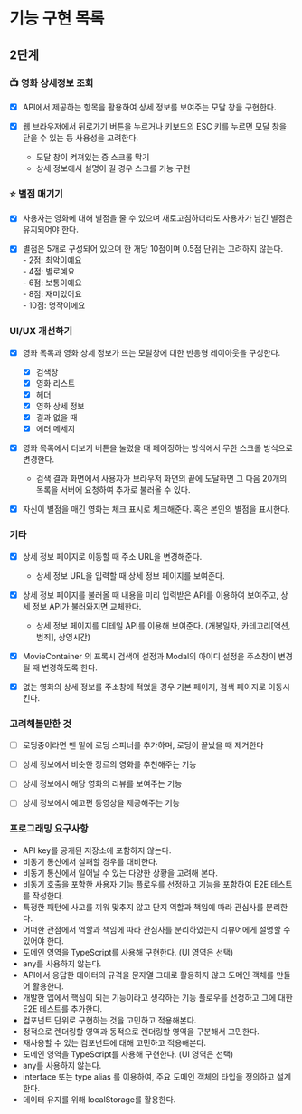 # 기능 구현 목록

## 2단계

### 📺 영화 상세정보 조회

- [x] API에서 제공하는 항목을 활용하여 상세 정보를 보여주는 모달 창을 구현한다.

- [x] 웹 브라우저에서 뒤로가기 버튼을 누르거나 키보드의 ESC 키를 누르면 모달 창을 닫을 수 있는 등 사용성을 고려한다.
  - 모달 창이 켜져있는 중 스크롤 막기
  - 상세 정보에서 설명이 길 경우 스크롤 기능 구현

### ⭐️ 별점 매기기

- [x] 사용자는 영화에 대해 별점을 줄 수 있으며 새로고침하더라도 사용자가 남긴 별점은 유지되어야 한다.

- [x] 별점은 5개로 구성되어 있으며 한 개당 10점이며 0.5점 단위는 고려하지 않는다.  
       - 2점: 최악이예요  
       - 4점: 별로예요  
       - 6점: 보통이에요  
       - 8점: 재미있어요  
       - 10점: 명작이에요

### UI/UX 개선하기

- [x] 영화 목록과 영화 상세 정보가 뜨는 모달창에 대한 반응형 레이아웃을 구성한다.

  - [x] 검색창
  - [x] 영화 리스트
  - [x] 헤더
  - [x] 영화 상세 정보
  - [x] 결과 없을 때
  - [x] 에러 메세지

- [x] 영화 목록에서 더보기 버튼을 눌렀을 때 페이징하는 방식에서 무한 스크롤 방식으로 변경한다.

  - 검색 결과 화면에서 사용자가 브라우저 화면의 끝에 도달하면 그 다음 20개의 목록을 서버에 요청하여 추가로 불러올 수 있다.

- [x] 자신이 별점을 매긴 영화는 체크 표시로 체크해준다. 혹은 본인의 별점을 표시한다.

### 기타

- [x] 상세 정보 페이지로 이동할 때 주소 URL을 변경해준다.

  - 상세 정보 URL을 입력할 때 상세 정보 페이지를 보여준다.

- [x] 상세 정보 페이지를 불러올 때 내용을 미리 입력받은 API를 이용하여 보여주고, 상세 정보 API가 불러와지면 교체한다.

  - 상세 정보 페이지를 디테일 API를 이용해 보여준다. (개봉일자, 카테고리[액션, 범죄], 상영시간)

- [x] MovieContainer 의 프록시 검색어 설정과 Modal의 아이디 설정을 주소창이 변경될 때 변경하도록 한다.
- [x] 없는 영화의 상세 정보를 주소창에 적었을 경우 기본 페이지, 검색 페이지로 이동시킨다.

### 고려해볼만한 것

- [ ] 로딩중이라면 맨 밑에 로딩 스피너를 추가하며, 로딩이 끝났을 때 제거한다

- [ ] 상세 정보에서 비슷한 장르의 영화를 추천해주는 기능
- [ ] 상세 정보에서 해당 영화의 리뷰를 보여주는 기능
- [ ] 상세 정보에서 예고편 동영상을 제공해주는 기능

### 프로그래밍 요구사항

- API key를 공개된 저장소에 포함하지 않는다.
- 비동기 통신에서 실패할 경우를 대비한다.
- 비동기 통신에서 일어날 수 있는 다양한 상황을 고려해 본다.
- 비동기 호출을 포함한 사용자 기능 플로우를 선정하고 기능을 포함하여 E2E 테스트를 작성한다.
- 특정한 패턴에 사고를 끼워 맞추지 않고 단지 역할과 책임에 따라 관심사를 분리한다.
- 어떠한 관점에서 역할과 책임에 따라 관심사를 분리하였는지 리뷰어에게 설명할 수 있어야 한다.
- 도메인 영역을 TypeScript를 사용해 구현한다. (UI 영역은 선택)
- any를 사용하지 않는다.
- API에서 응답한 데이터의 규격을 문자열 그대로 활용하지 않고 도메인 객체를 만들어 활용한다.
- 개발한 앱에서 핵심이 되는 기능이라고 생각하는 기능 플로우를 선정하고 그에 대한 E2E 테스트를 추가한다.
- 컴포넌트 단위로 구현하는 것을 고민하고 적용해본다.
- 정적으로 렌더링할 영역과 동적으로 렌더링할 영역을 구분해서 고민한다.
- 재사용할 수 있는 컴포넌트에 대해 고민하고 적용해본다.
- 도메인 영역을 TypeScript를 사용해 구현한다. (UI 영역은 선택)
- any를 사용하지 않는다.
- interface 또는 type alias 를 이용하여, 주요 도메인 객체의 타입을 정의하고 설계한다.
- 데이터 유지를 위해 localStorage를 활용한다.
